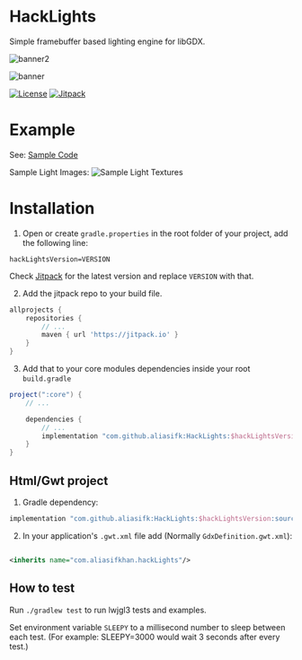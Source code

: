 # HackLights

Simple framebuffer based lighting engine for libGDX.

![banner2](https://user-images.githubusercontent.com/55298434/156891579-94c284dd-815c-4404-89fb-a0d3f2e42181.png)


![banner](https://user-images.githubusercontent.com/55298434/156891489-15757313-dd4f-47cf-8033-d1caff05fb10.png)


[![License](https://img.shields.io/github/license/aliasifk/HackLights)](https://github.com/aliasifk/HackLights/blob/main/LICENSE)
[![Jitpack](https://jitpack.io/v/aliasifk/HackLights.svg)](https://jitpack.io/#aliasifk/HackLights)

# Example

See:
[Sample Code](https://github.com/aliasifk/HackLights/blob/master/src/test/java/com/aliasifkhan/hackLights/lwjgl/tests/BasicTest.java)

Sample Light Images:
![Sample Light Textures](https://user-images.githubusercontent.com/55298434/156891366-d28edc23-1c89-40d9-8ac1-0d0c7b061d72.png)


# Installation

1. Open or create `gradle.properties` in the root folder of your project, add the following line:

```properties
hackLightsVersion=VERSION
```

Check [Jitpack](https://jitpack.io/#aliasifk/HackLights/) for the latest version and replace `VERSION` with that.

2. Add the jitpack repo to your build file.

```groovy
allprojects {
    repositories {
        // ...
        maven { url 'https://jitpack.io' }
    }
}
```

3. Add that to your core modules dependencies inside your root `build.gradle`

```groovy
project(":core") {
    // ...

    dependencies {
        // ...
        implementation "com.github.aliasifk:HackLights:$hackLightsVersion"
    }
}
```

## Html/Gwt project

1. Gradle dependency:

```groovy
implementation "com.github.aliasifk:HackLights:$hackLightsVersion:sources"
```

2. In your application's `.gwt.xml` file add (Normally `GdxDefinition.gwt.xml`):

```xml

<inherits name="com.aliasifkhan.hackLights"/>
```

## How to test

Run `./gradlew test` to run lwjgl3 tests and examples.

Set environment variable `SLEEPY` to a millisecond number to sleep between each test. (For example: SLEEPY=3000 would wait 3 seconds after every test.)
